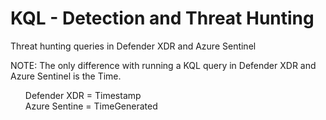 # KQL - Detection and Threat Hunting
Threat hunting queries in Defender XDR and Azure Sentinel

NOTE: The only difference with running a KQL query in Defender XDR and Azure Sentinel is the Time.<br /> 
<ul> 
  Defender XDR = Timestamp<br />
Azure Sentine = TimeGenerated<br />
